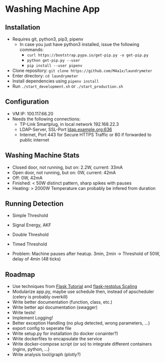 Washing Machine App
===================

Installation
------------

* Requires git, python3, pip3, pipenv
    * In case you just have python3 installed, issue the following commands:
        * `curl https://bootstrap.pypa.io/get-pip.py -o get-pip.py`
        * `python get-pip.py --user`
        * `pip install --user pipenv`
* Clone repository: `git clone https://github.com/M4a1x/laundrymeter`
* Enter directory: `cd laundrymeter`
* Install dependencies using `pipenv install`
* Run `./start_development.sh` or `./start_production.sh`


Configuration
-------------

* VM IP: 100.117.66.20
* Needs the following connections:
    * TP-Link Smartplug, in local network 192.168.22.3
    * LDAP-Server, SSL-Port [ldap.example.org:636](192.168.21.10:636)
    * Internet, Port 443 for Secure HTTPS Traffic or 80 if forwarded to public internet

Washing Machine Stats
---------------------
* Closed door, not running, but on: 2.2W, current: 33mA
* Open door, not running, but on: 0W, current: 42mA
* Off: 0W, 42mA
* Finished: < 50W distinct pattern, sharp spikes with pauses
* Heating: > 2000W Temperature can probably be infered from duration

Running Detection
-----------------
* Simple Threshold
* Signal Energy, AKF
* Double Threshold
* Timed Threshold

* Problem: Machine pauses after heatup. 3min, 2min -> Threshold of 50W, delay of 4min (48 ticks)

Roadmap
-------

* Use techniques from [Flask Tutorial](http://flask.pocoo.org/docs/1.0/tutorial/layout/) and [flask-restplus Scaling](https://flask-restplus.readthedocs.io/en/0.11.0/scaling.html)
* Modularize app.py, maybe use schedule then, instead of apscheduler (celery is probably overkill)
* Write better documentation (function, class, etc.)
* Write better api documentation (swagger)
* Write tests!
* Implement Logging!
* Better exception Handling (no plug detected, wrong parameters, ...)
* export config to seperate file
* Write setup.py for installation (to docker conainter?)
* Write dockerfiles to encapsulate the service
* Write docker-compose script (or so) to integrate different containers (nginx, python, ...)
* Write analysis tool/graph (plotly?)